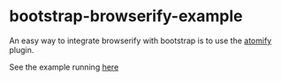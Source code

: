 # bootstrap-browserify-example
An easy way to integrate browserify with bootstrap is to use the [atomify](http://benclinkinbeard.com/posts/introducing-atomify-a-new-standard-of-modularity/) plugin.

See the example running [here](http://anoopelias.github.io/bootstrap-browserify-example/)

